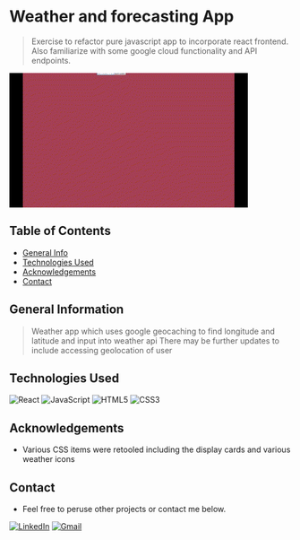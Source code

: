 # Weather and forecasting App

> Exercise to refactor pure javascript app to incorporate react frontend.
> Also familiarize with some google cloud functionality and API endpoints.
> 
>
<img src="public/preview.gif" align="center">

## Table of Contents
* [General Info](#general-information)
* [Technologies Used](#technologies-used)
* [Acknowledgements](#acknowledgements)
* [Contact](#contact)


## General Information
> Weather app which uses google geocaching to find longitude and latitude and input into weather api
> There may be further updates to include accessing geolocation of user
> 


## Technologies Used
![React](https://img.shields.io/badge/react-%2320232a.svg?style=for-the-badge&logo=react&logoColor=%2361DAFB)
![JavaScript](https://img.shields.io/badge/javascript-%23323330.svg?style=for-the-badge&logo=javascript&logoColor=%23F7DF1E)
![HTML5](https://img.shields.io/badge/html5-%23E34F26.svg?style=for-the-badge&logo=html5&logoColor=white)
![CSS3](https://img.shields.io/badge/css3-%231572B6.svg?style=for-the-badge&logo=css3&logoColor=white)


## Acknowledgements
- Various CSS items were retooled including the display cards and various weather icons
## Contact
- Feel free to peruse other projects or contact me below.

[![LinkedIn](https://img.shields.io/badge/linkedin-%230077B5.svg?style=for-the-badge&logo=linkedin&logoColor=white)](https://www.linkedin.com/in/shouwang-huang-71155ab7/)
[![Gmail](https://img.shields.io/badge/Gmail-D14836?style=for-the-badge&logo=gmail&logoColor=white)](mailto:shouwangh82@gmail.com)
